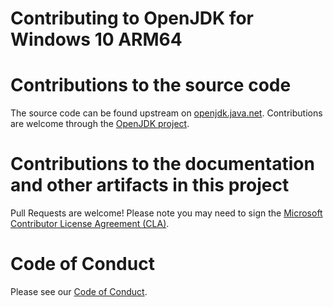 Contributing to OpenJDK for Windows 10 ARM64
=====

# Contributions to the source code
The source code can be found upstream on [openjdk.java.net](https://openjdk.java.net). 
Contributions are welcome through the [OpenJDK project](https://openjdk.java.net/contribute/).

# Contributions to the documentation and other artifacts in this project
Pull Requests are welcome! Please note you may need to sign the [Microsoft Contributor License Agreement (CLA)](https://cla.opensource.microsoft.com/).

# Code of Conduct
Please see our [Code of Conduct](CODE_OF_CONDUCT.md).
